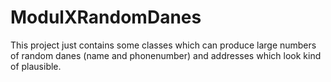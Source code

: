 # ModulXRandomDanes

This project just contains some classes which can produce large numbers of 
random danes (name and phonenumber) and addresses which look kind of plausible.
